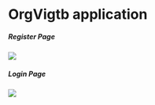 # OrgVigtb application
<div class="row">
  <div> <h5>Register Page</h1>
    <img src="https://github.com/user-attachments/assets/40e43c59-63e1-4421-97fe-e05d780c1d88"/></div>
<div><h5>Login Page</h1>
<img src="https://github.com/user-attachments/assets/c763fcd4-6c61-4fc8-9b0c-8109b0815254"/></div>
</div>


